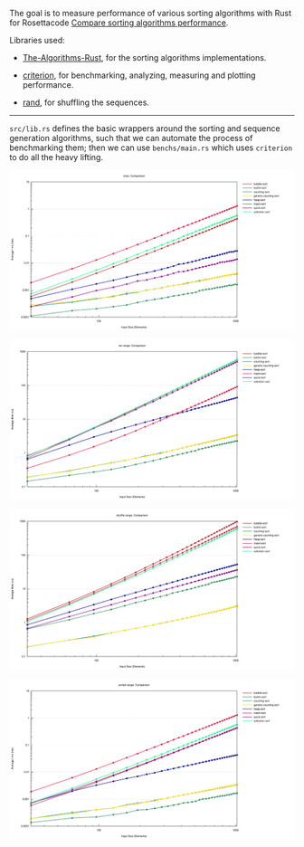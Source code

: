 The goal is to measure performance of various sorting algorithms
with Rust for Rosettacode [Compare sorting algorithms
performance](https://rosettacode.org/wiki/Compare_sorting_algorithms%27_performance).

Libraries used: 

- [The-Algorithms-Rust](https://github.com/TheAlgorithms/Rust), for
  the sorting algorithms implementations.

- [criterion](https://github.com/bheisler/criterion.rs), for
  benchmarking, analyzing, measuring and plotting performance.

- [rand](https://github.com/rust-random/rand), for shuffling the
  sequences.

-----------------------------------------------------------------

`src/lib.rs` defines the basic wrappers around the sorting and
sequence generation algorithms, such that we can automate the process
of benchmarking them; then we can use `benchs/main.rs` which uses
`criterion` to do all the heavy lifting. 

![ones](charts/ones.svg)

![reverse-range](charts/rev-range.svg)

![shuffle-range](charts/shuffle-range.svg)

![sorted-range](charts/sorted-range.svg)
